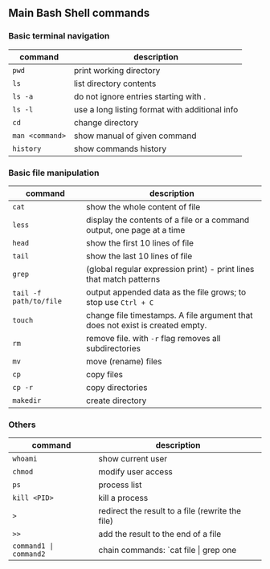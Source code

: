 ## Main Bash Shell commands

### Basic terminal navigation
command|description|
|---|---|
`pwd`|print working directory
`ls`|list directory contents
`ls -a`|do not ignore entries starting with .
`ls -l`|use a long listing format with additional info
`cd`|change directory
`man <command>`|show manual of given command
`history`|show commands history

### Basic file manipulation
command|description|
|---|---|
`cat`|show  the whole content of file
`less`|display the contents of a file or a command output, one page at a time
`head`|show the first 10 lines of file
`tail`|show the last 10 lines of file
`grep`|(global regular expression print) - print lines that match patterns
`tail -f path/to/file`|output appended data as the file grows; to stop use `Ctrl + C`
`touch`|change file timestamps. A file argument that does not exist is created empty.
`rm`|remove file. with `-r` flag removes all subdirectories
`mv`|move (rename) files
`cp`|copy files
`cp -r`|copy directories
`makedir`|create directory

### Others
command|description|
|---|---|
`whoami`|show current user
 `chmod`|modify user access
`ps`|process list
`kill <PID>`|kill a process
`>`|redirect the result to a file (rewrite the file)
`>>`|add the result to the end of a file
`command1 \| command2`|chain commands: `cat file \| grep one | grep two`
